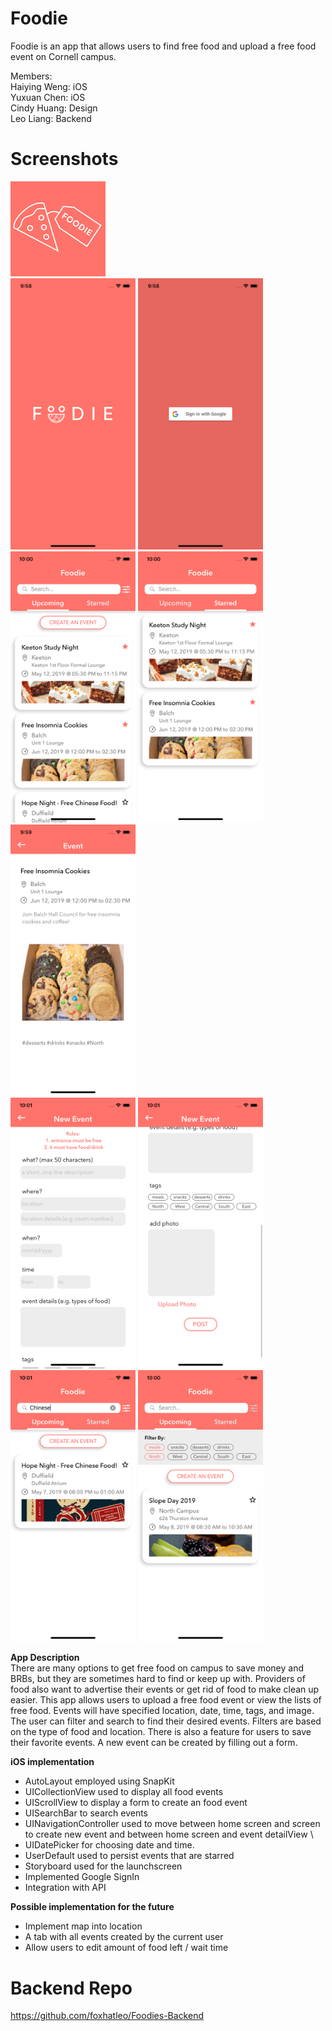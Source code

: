 # Foodie
Foodie is an app that allows users to find free food and upload a free food event on Cornell campus. 

Members:  
Haiying Weng: iOS   
Yuxuan Chen: iOS   
Cindy Huang: Design  
Leo Liang: Backend 

# Screenshots 
![](Screenshot/appicon.png)  
<img src="Screenshot/LaunchScreen.png" width="200"> <img src="Screenshot/SignIn.png" width="200">  
<img src="Screenshot/UpcomingEventFeed.png" width="200"> <img src="Screenshot/StarredEvent.png" width="200"> <img src="Screenshot/DetailView.png" width="200">  
<img src="Screenshot/CreateEvent1.png" width="200"> <img src="Screenshot/CreateEvent2.png" width="200"> <img src="Screenshot/SearchBar.png" width="200"> <img src="Screenshot/Filters.png" width="200">


**App Description**  
There are many options to get free food on campus to save money and BRBs, but they are sometimes hard to find or keep up with. Providers of food also want to advertise their events or get rid of food to make clean up easier. This app allows users to upload a free food event or view the lists of free food. Events will have specified location, date, time, tags, and image. The user can filter and search to find their desired events. Filters are based on the type of food and location. There is also a feature for users to save their favorite events. A new event can be created by filling out a form. 

**iOS implementation**  
 - AutoLayout employed using SnapKit
 - UICollectionView used to display all food events
 - UIScrollView to display a form to create an food event
 - UISearchBar to search events 
 - UINavigationController used to move between home screen and screen to create new event and between home screen and event detailView \
 - UIDatePicker for choosing date and time. 
 - UserDefault used to persist events that are starred
 - Storyboard used for the launchscreen
 - Implemented Google SignIn 
 - Integration with API
 
 **Possible implementation for the future**
 - Implement map into location 
 - A tab with all events created by the current user 
 - Allow users to edit amount of food left / wait time 

# Backend Repo 
https://github.com/foxhatleo/Foodies-Backend 


